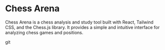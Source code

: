 # Chess Arena

Chess Arena is a chess analysis and study tool built with React, Tailwind CSS, and the Chess.js library. It provides a simple and intuitive interface for analyzing chess games and positions.

git
